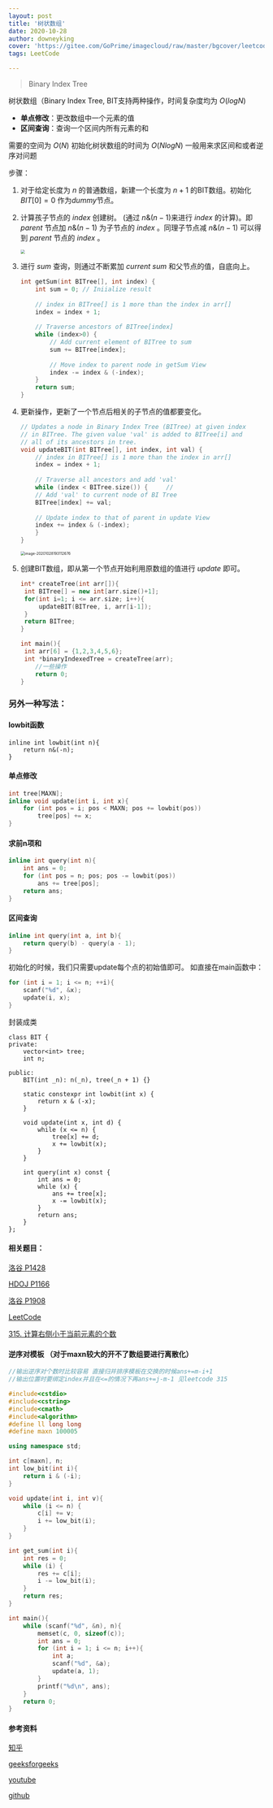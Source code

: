 ```yaml
---
layout: post
title: '树状数组'
date: 2020-10-28
author: downeyking
cover: 'https://gitee.com/GoPrime/imagecloud/raw/master/bgcover/leetcode.jpg'
tags: LeetCode

---
```


> Binary Index Tree



树状数组（Binary Index Tree, BIT支持两种操作，时间复杂度均为 $O\left(logN\right)$

- **单点修改**：更改数组中一个元素的值
- **区间查询**：查询一个区间内所有元素的和

需要的空间为 $O\left(N\right)$
初始化树状数组的时间为 $O\left(NlogN\right)$
一般用来求区间和或者逆序对问题


步骤：

1. 对于给定长度为 $n$ 的普通数组，新建一个长度为 $n+1$ 的BIT数组。初始化 $BIT[0]=0$ 作为$dummy$节点。

2. 计算孩子节点的 $index$ 创建树。 (通过 $n\&\left(n-1\right)$来进行 $index$ 的计算)。即 $parent$ 节点加 $n\&\left(n-1\right)$ 为子节点的 $index$ 。同理子节点减  $n\&\left(n-1\right)$ 可以得到 $parent$ 节点的 $index$ 。

   <img src="https://gitee.com/GoPrime/imagecloud/raw/master/img/image-20201028194001960.png" style="zoom:50%;" />

3. 进行 $sum$ 查询，则通过不断累加 $current\ sum$ 和父节点的值，自底向上。

   ```c++
   int getSum(int BITree[], int index) { 
       int sum = 0; // Iniialize result 
     
       // index in BITree[] is 1 more than the index in arr[] 
       index = index + 1; 
     
       // Traverse ancestors of BITree[index] 
       while (index>0) { 
           // Add current element of BITree to sum 
           sum += BITree[index]; 
     
           // Move index to parent node in getSum View 
           index -= index & (-index); 
       } 
       return sum; 
   } 
   ```

4. 更新操作，更新了一个节点后相关的子节点的值都要变化。

   ```c++
   // Updates a node in Binary Index Tree (BITree) at given index 
   // in BITree. The given value 'val' is added to BITree[i] and  
   // all of its ancestors in tree.
   void updateBIT(int BITree[], int index, int val) { 
       // index in BITree[] is 1 more than the index in arr[] 
       index = index + 1; 
     
       // Traverse all ancestors and add 'val' 
       while (index < BITree.size()) {     // 
       // Add 'val' to current node of BI Tree 
       BITree[index] += val; 
     
       // Update index to that of parent in update View 
       index += index & (-index); 
       } 
   } 
   ```

   <img src="https://gitee.com/GoPrime/imagecloud/raw/master/img/image-20201028193112676.png" alt="image-20201028193112676" style="zoom:50%;" />

   

5. 创建BIT数组，即从第一个节点开始利用原数组的值进行 $update$ 即可。

   ```c++
   int* createTree(int arr[]){
   	int BITree[] = new int[arr.size()+1];
   	for(int i=1; i <= arr.size; i++){
   		updateBIT(BITree, i, arr[i-1]);
   	}
   	return BITree;
   }
   
   int main(){
   	int arr[6] = {1,2,3,4,5,6};
   	int *binaryIndexedTree = createTree(arr);
       //一些操作
       return 0;
   }
   ```



### 另外一种写法：

#### lowbit函数

```
inline int lowbit(int n){
   	return n&(-n);
}
```

#### 单点修改

```cpp
int tree[MAXN];
inline void update(int i, int x){
    for (int pos = i; pos < MAXN; pos += lowbit(pos))
        tree[pos] += x;
}
```

#### 求前n项和

```cpp
inline int query(int n){
    int ans = 0;
    for (int pos = n; pos; pos -= lowbit(pos))
        ans += tree[pos];
    return ans;
}
```

#### 区间查询

```cpp
inline int query(int a, int b){
    return query(b) - query(a - 1);
}
```

初始化的时候，我们只需要update每个点的初始值即可。
如直接在main函数中：

```c++
for (int i = 1; i <= n; ++i){
	scanf("%d", &x);
	update(i, x);
}
```

封装成类

```
class BIT {
private:
    vector<int> tree;
    int n;

public:
    BIT(int _n): n(_n), tree(_n + 1) {}

    static constexpr int lowbit(int x) {
        return x & (-x);
    }

    void update(int x, int d) {
        while (x <= n) {
            tree[x] += d;
            x += lowbit(x);
        }
    }

    int query(int x) const {
        int ans = 0;
        while (x) {
            ans += tree[x];
            x -= lowbit(x);
        }
        return ans;
    }
};
```



#### **相关题目：**

[洛谷 P1428](https://www.luogu.com.cn/problem/P1428)

[HDOJ P1166](http://acm.hdu.edu.cn/showproblem.php?pid=1166)

[洛谷 P1908](https://www.luogu.com.cn/problem/P1908)

[LeetCode](https://leetcode-cn.com/tag/binary-indexed-tree/)

[315. 计算右侧小于当前元素的个数](https://leetcode-cn.com/problems/count-of-smaller-numbers-after-self/)

#### 逆序对模板 （对于maxn较大的开不了数组要进行离散化）

```c++
//输出逆序对个数时比较容易 直接归并排序模板在交换的时候ans+=m-i+1
//输出位置时要绑定index并且在<=的情况下再ans+=j-m-1 见leetcode 315

#include<cstdio>
#include<cstring>
#include<cmath>
#include<algorithm>
#define ll long long
#define maxn 100005

using namespace std;

int c[maxn], n;
int low_bit(int i){
	return i & (-i);
}

void update(int i, int v){
	while (i <= n) {
		c[i] += v;
		i += low_bit(i);
	}
}

int get_sum(int i){
	int res = 0;
	while (i) {
		res += c[i];
		i -= low_bit(i);
	}
	return res;
}

int main(){
	while (scanf("%d", &n), n){
		memset(c, 0, sizeof(c));
		int ans = 0;
		for (int i = 1; i <= n; i++){
			int a;
			scanf("%d", &a);
			update(a, 1);
		}
		printf("%d\n", ans);
	}
	return 0;
}
```

#### 参考资料

[知乎](https://zhuanlan.zhihu.com/p/93795692)

[geeksforgeeks](https://www.geeksforgeeks.org/binary-indexed-tree-or-fenwick-tree-2/)

[youtube](https://www.youtube.com/watch?v=CWDQJGaN1gY)

[github](https://github.com/mission-peace/interview/blob/master/src/com/interview/tree/FenwickTree.java)


